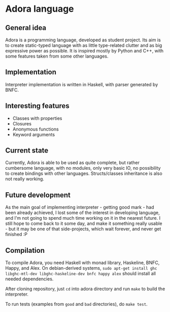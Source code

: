 Adora language
===

General idea
---

Adora is a programming language, developed as student project. Its aim is to
create static-typed language with as little type-related clutter and as big expressive
power as possible. It is inspired mostly by Python and C++, with some features taken from
some other languages.


Implementation
---

Interpreter implementation is written in Haskell, with parser generated by BNFC.

Interesting features
---

- Classes with properties
- Closures
- Anonymous functions
- Keyword arguments

Current state
---

Currently, Adora is able to be used as quite complete, but rather cumbersome language,
with no modules, only very basic IO, no possibility to create bindings with other
languages. Structs/classes inheritance is also not really working.

Future development
---

As the main goal of implementing interpreter - getting good mark - had been already achieved,
I lost some of the interest in developing language, and I'm not going to spend much time working
on it in the nearest future. I still hope to come back to it some day, and make it something
really usable - but it may be one of that side-projects, which wait forever, and never get finished :P

Compilation
---

To compile Adora, you need Haskell with monad library, Haskeline, BNFC, Happy, and Alex.
On debian-derived systems, `sudo apt-get install ghc libghc-mtl-dev libghc-haskeline-dev bnfc happy alex`
should install all needed dependencies.

After cloning repository, just `cd` into adora directory and run `make` to build the interpreter.

To run tests (examples from `good` and `bad` directories), do `make test`.
